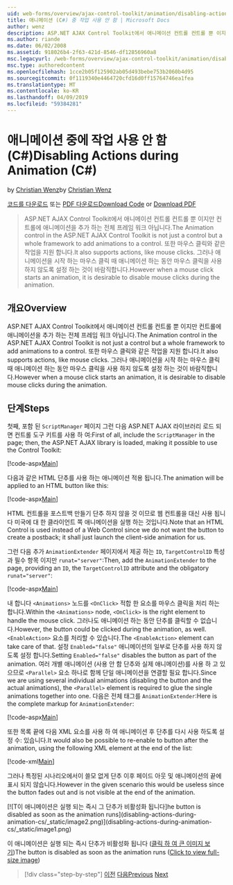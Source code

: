```yaml
---
uid: web-forms/overview/ajax-control-toolkit/animation/disabling-actions-during-animation-cs
title: 애니메이션 (C#) 중 작업 사용 안 함 | Microsoft Docs
author: wenz
description: ASP.NET AJAX Control Toolkit에서 애니메이션 컨트롤 컨트롤 뿐 이지만 컨트롤에 애니메이션을 추가 하는 전체 프레임 워크 아닙니다. 또한 작업을 지원 하는 중...
ms.author: riande
ms.date: 06/02/2008
ms.assetid: 918026b4-2f63-421d-8546-df12856960a8
msc.legacyurl: /web-forms/overview/ajax-control-toolkit/animation/disabling-actions-during-animation-cs
msc.type: authoredcontent
ms.openlocfilehash: 1cce2b05f125902ab05d493bebe753b2060b4d95
ms.sourcegitcommit: 0f1119340e4464720cfd16d0ff15764746ea1fea
ms.translationtype: MT
ms.contentlocale: ko-KR
ms.lasthandoff: 04/09/2019
ms.locfileid: "59384281"
---
```

# <a name="disabling-actions-during-animation-c"></a><span data-ttu-id="f2ced-104">애니메이션 중에 작업 사용 안 함(C#)</span><span class="sxs-lookup"><span data-stu-id="f2ced-104">Disabling Actions during Animation (C#)</span></span>

<span data-ttu-id="f2ced-105">by [Christian Wenz](https://github.com/wenz)</span><span class="sxs-lookup"><span data-stu-id="f2ced-105">by [Christian Wenz](https://github.com/wenz)</span></span>

<span data-ttu-id="f2ced-106">[코드를 다운로드](http://download.microsoft.com/download/f/9/a/f9a26acd-8df4-4484-8a18-199e4598f411/Animation7.cs.zip) 또는 [PDF 다운로드](http://download.microsoft.com/download/6/7/1/6718d452-ff89-4d3f-a90e-c74ec2d636a3/animation7CS.pdf)</span><span class="sxs-lookup"><span data-stu-id="f2ced-106">[Download Code](http://download.microsoft.com/download/f/9/a/f9a26acd-8df4-4484-8a18-199e4598f411/Animation7.cs.zip) or [Download PDF](http://download.microsoft.com/download/6/7/1/6718d452-ff89-4d3f-a90e-c74ec2d636a3/animation7CS.pdf)</span></span>

> <span data-ttu-id="f2ced-107">ASP.NET AJAX Control Toolkit에서 애니메이션 컨트롤 컨트롤 뿐 이지만 컨트롤에 애니메이션을 추가 하는 전체 프레임 워크 아닙니다.</span><span class="sxs-lookup"><span data-stu-id="f2ced-107">The Animation control in the ASP.NET AJAX Control Toolkit is not just a control but a whole framework to add animations to a control.</span></span> <span data-ttu-id="f2ced-108">또한 마우스 클릭와 같은 작업을 지원 합니다.</span><span class="sxs-lookup"><span data-stu-id="f2ced-108">It also supports actions, like mouse clicks.</span></span> <span data-ttu-id="f2ced-109">그러나 애니메이션을 시작 하는 마우스 클릭 때 애니메이션 하는 동안 마우스 클릭을 사용 하지 않도록 설정 하는 것이 바람직합니다.</span><span class="sxs-lookup"><span data-stu-id="f2ced-109">However when a mouse click starts an animation, it is desirable to disable mouse clicks during the animation.</span></span>


## <a name="overview"></a><span data-ttu-id="f2ced-110">개요</span><span class="sxs-lookup"><span data-stu-id="f2ced-110">Overview</span></span>

<span data-ttu-id="f2ced-111">ASP.NET AJAX Control Toolkit에서 애니메이션 컨트롤 컨트롤 뿐 이지만 컨트롤에 애니메이션을 추가 하는 전체 프레임 워크 아닙니다.</span><span class="sxs-lookup"><span data-stu-id="f2ced-111">The Animation control in the ASP.NET AJAX Control Toolkit is not just a control but a whole framework to add animations to a control.</span></span> <span data-ttu-id="f2ced-112">또한 마우스 클릭와 같은 작업을 지원 합니다.</span><span class="sxs-lookup"><span data-stu-id="f2ced-112">It also supports actions, like mouse clicks.</span></span> <span data-ttu-id="f2ced-113">그러나 애니메이션을 시작 하는 마우스 클릭 때 애니메이션 하는 동안 마우스 클릭을 사용 하지 않도록 설정 하는 것이 바람직합니다.</span><span class="sxs-lookup"><span data-stu-id="f2ced-113">However when a mouse click starts an animation, it is desirable to disable mouse clicks during the animation.</span></span>

## <a name="steps"></a><span data-ttu-id="f2ced-114">단계</span><span class="sxs-lookup"><span data-stu-id="f2ced-114">Steps</span></span>

<span data-ttu-id="f2ced-115">첫째, 포함 된 `ScriptManager` 페이지 그런 다음 ASP.NET AJAX 라이브러리 로드 되 면 컨트롤 도구 키트를 사용 하 여:</span><span class="sxs-lookup"><span data-stu-id="f2ced-115">First of all, include the `ScriptManager` in the page; then, the ASP.NET AJAX library is loaded, making it possible to use the Control Toolkit:</span></span>

[!code-aspx[Main](disabling-actions-during-animation-cs/samples/sample1.aspx)]

<span data-ttu-id="f2ced-116">다음과 같은 HTML 단추를 사용 하는 애니메이션 적용 됩니다.</span><span class="sxs-lookup"><span data-stu-id="f2ced-116">The animation will be applied to an HTML button like this:</span></span>

[!code-aspx[Main](disabling-actions-during-animation-cs/samples/sample2.aspx)]

<span data-ttu-id="f2ced-117">HTML 컨트롤을 포스트백 만들기 단추 하지 않을 것 이므로 웹 컨트롤을 대신 사용 됩니다 미국에 대 한 클라이언트 쪽 애니메이션을 실행 하는 것입니다.</span><span class="sxs-lookup"><span data-stu-id="f2ced-117">Note that an HTML Control is used instead of a Web Control since we do not want the button to create a postback; it shall just launch the client-side animation for us.</span></span>

<span data-ttu-id="f2ced-118">그런 다음 추가 `AnimationExtender` 페이지에서 제공 하는 `ID`, `TargetControlID` 특성과 필수 항목 이지만 `runat="server"`:</span><span class="sxs-lookup"><span data-stu-id="f2ced-118">Then, add the `AnimationExtender` to the page, providing an `ID`, the `TargetControlID` attribute and the obligatory `runat="server"`:</span></span>

[!code-aspx[Main](disabling-actions-during-animation-cs/samples/sample3.aspx)]

<span data-ttu-id="f2ced-119">내 합니다 `<Animations>` 노드를 `<OnClick>` 적합 한 요소를 마우스 클릭을 처리 하는 합니다.</span><span class="sxs-lookup"><span data-stu-id="f2ced-119">Within the `<Animations>` node, `<OnClick>` is the right element to handle the mouse click.</span></span> <span data-ttu-id="f2ced-120">그러나도 애니메이션 하는 동안 단추를 클릭할 수 없습니다.</span><span class="sxs-lookup"><span data-stu-id="f2ced-120">However, the button could be clicked during the animation, as well.</span></span> <span data-ttu-id="f2ced-121">`<EnableAction>` 요소를 처리할 수 있습니다.</span><span class="sxs-lookup"><span data-stu-id="f2ced-121">The `<EnableAction>` element can take care of that.</span></span> <span data-ttu-id="f2ced-122">설정 `Enabled="false"` 애니메이션의 일부로 단추를 사용 하지 않도록 설정 합니다.</span><span class="sxs-lookup"><span data-stu-id="f2ced-122">Setting `Enabled="false"` disables the button as part of the animation.</span></span> <span data-ttu-id="f2ced-123">여러 개별 애니메이션 (사용 안 함 단추와 실제 애니메이션)를 사용 하 고 있으므로 `<Parallel>` 요소 하나로 함께 단일 애니메이션을 연결할 필요 합니다.</span><span class="sxs-lookup"><span data-stu-id="f2ced-123">Since we are using several individual animations (disabling the button and the actual animations), the `<Parallel>` element is required to glue the single animations together into one.</span></span> <span data-ttu-id="f2ced-124">다음은 전체 태그를 `AnimationExtender`:</span><span class="sxs-lookup"><span data-stu-id="f2ced-124">Here is the complete markup for `AnimationExtender`:</span></span>

[!code-aspx[Main](disabling-actions-during-animation-cs/samples/sample4.aspx)]

<span data-ttu-id="f2ced-125">또한 목록 끝에 다음 XML 요소를 사용 하 여 애니메이션 후 단추를 다시 사용 하도록 설정 수: 있습니다.</span><span class="sxs-lookup"><span data-stu-id="f2ced-125">It would also be possible to re-enable to button after the animation, using the following XML element at the end of the list:</span></span>

[!code-xml[Main](disabling-actions-during-animation-cs/samples/sample5.xml)]

<span data-ttu-id="f2ced-126">그러나 특정된 시나리오에서이 쓸모 없게 단추 이후 페이드 아웃 및 애니메이션의 끝에 표시 되지 않습니다.</span><span class="sxs-lookup"><span data-stu-id="f2ced-126">However in the given scenario this would be useless since the button fades out and is not visible at the end of the animation.</span></span>


[![T<span data-ttu-id="f2ced-127">이 애니메이션은 실행 되는 즉시 그 단추가 비활성화 됩니다]</span><span class="sxs-lookup"><span data-stu-id="f2ced-127">he button is disabled as soon as the animation runs]</span></span>(disabling-actions-during-animation-cs/_static/image2.png)](disabling-actions-during-animation-cs/_static/image1.png)

<span data-ttu-id="f2ced-128">이 애니메이션은 실행 되는 즉시 단추가 비활성화 됩니다 ([클릭 하 여 큰 이미지 보기](disabling-actions-during-animation-cs/_static/image3.png))</span><span class="sxs-lookup"><span data-stu-id="f2ced-128">The button is disabled as soon as the animation runs ([Click to view full-size image](disabling-actions-during-animation-cs/_static/image3.png))</span></span>

> [!div class="step-by-step"]
> <span data-ttu-id="f2ced-129">[이전](animating-in-response-to-user-interaction-cs.md)
> [다음](triggering-an-animation-in-another-control-cs.md)</span><span class="sxs-lookup"><span data-stu-id="f2ced-129">[Previous](animating-in-response-to-user-interaction-cs.md)
[Next](triggering-an-animation-in-another-control-cs.md)</span></span>
